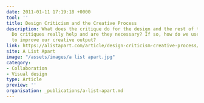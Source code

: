 ```yaml
---
date: 2011-01-11 17:19:18 +0000
tool: ''
title: Design Criticism and the Creative Process
description: What does the critique do for the design and the rest of the project?
  Do critiques really help and are they necessary? If so, how do we use this feedback
  to improve our creative output?
link: https://alistapart.com/article/design-criticism-creative-process/
site: A List Apart
image: "/assets/images/a list apart.jpg"
category:
- Collaboration
- Visual design
type: Article
preview: ''
organisation: _publications/a-list-apart.md
---
```


